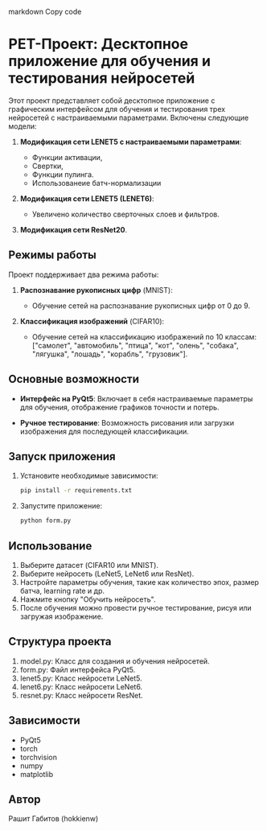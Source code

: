
markdown
Copy code
# PET-Проект: Десктопное приложение для обучения и тестирования нейросетей

Этот проект представляет собой десктопное приложение с графическим интерфейсом для обучения и тестирования трех нейросетей с настраиваемыми параметрами. Включены следующие модели:

1. **Модификация сети LENET5 с настраиваемыми параметрами**:
   - Функции активации,
   - Свертки,
   - Функции пулинга.
   - Использованеие батч-нормализации

2. **Модификация сети LENET5 (LENET6)**:
   - Увеличено количество сверточных слоев и фильтров.

3. **Модификация сети ResNet20**.

## Режимы работы

Проект поддерживает два режима работы:

1. **Распознавание рукописных цифр** (MNIST):
   - Обучение сетей на распознавание рукописных цифр от 0 до 9.

2. **Классификация изображений** (CIFAR10):
   - Обучение сетей на классификацию изображений по 10 классам: ["самолет", "автомобиль", "птица", "кот", "олень", "собака", "лягушка", "лошадь", "корабль", "грузовик"].

## Основные возможности

- **Интерфейс на PyQt5**: Включает в себя настраиваемые параметры для обучения, отображение графиков точности и потерь.

- **Ручное тестирование**: Возможность рисования или загрузки изображения для последующей классификации.

## Запуск приложения

1. Установите необходимые зависимости:
   ```bash
   pip install -r requirements.txt
   
2. Запустите приложение:
    ```bash
    python form.py

## Использование 
1. Выберите датасет (CIFAR10 или MNIST).
2. Выберите нейросеть (LeNet5, LeNet6 или ResNet).
3. Настройте параметры обучения, такие как количество эпох,    размер батча, learning rate и др.
4. Нажмите кнопку "Обучить нейросеть".
5. После обучения можно провести ручное тестирование, рисуя или загружая изображение.
## Структура проекта
1. model.py: Класс для создания и обучения нейросетей.
2. form.py: Файл интерфейса PyQt5.
3. lenet5.py: Класс нейросети  LeNet5.
4. lenet6.py: Класс нейросети  LeNet6.
5. resnet.py: Класс нейросети  ResNet.
## Зависимости
- PyQt5
- torch
- torchvision
- numpy
- matplotlib
## Автор
Рашит Габитов (hokkienw)